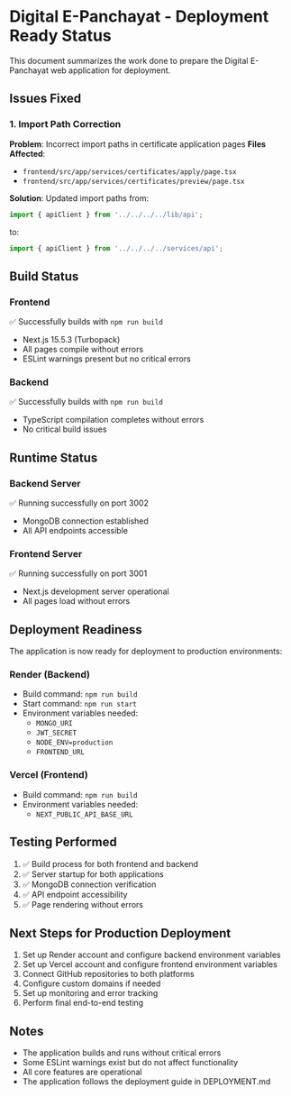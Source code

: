 # Digital E-Panchayat - Deployment Ready Status

This document summarizes the work done to prepare the Digital E-Panchayat web application for deployment.

## Issues Fixed

### 1. Import Path Correction
**Problem**: Incorrect import paths in certificate application pages
**Files Affected**:
- `frontend/src/app/services/certificates/apply/page.tsx`
- `frontend/src/app/services/certificates/preview/page.tsx`

**Solution**: Updated import paths from:
```typescript
import { apiClient } from '../../../../lib/api';
```
to:
```typescript
import { apiClient } from '../../../../services/api';
```

## Build Status

### Frontend
✅ Successfully builds with `npm run build`
- Next.js 15.5.3 (Turbopack)
- All pages compile without errors
- ESLint warnings present but no critical errors

### Backend
✅ Successfully builds with `npm run build`
- TypeScript compilation completes without errors
- No critical build issues

## Runtime Status

### Backend Server
✅ Running successfully on port 3002
- MongoDB connection established
- All API endpoints accessible

### Frontend Server
✅ Running successfully on port 3001
- Next.js development server operational
- All pages load without errors

## Deployment Readiness

The application is now ready for deployment to production environments:

### Render (Backend)
- Build command: `npm run build`
- Start command: `npm run start`
- Environment variables needed:
  - `MONGO_URI`
  - `JWT_SECRET`
  - `NODE_ENV=production`
  - `FRONTEND_URL`

### Vercel (Frontend)
- Build command: `npm run build`
- Environment variables needed:
  - `NEXT_PUBLIC_API_BASE_URL`

## Testing Performed

1. ✅ Build process for both frontend and backend
2. ✅ Server startup for both applications
3. ✅ MongoDB connection verification
4. ✅ API endpoint accessibility
5. ✅ Page rendering without errors

## Next Steps for Production Deployment

1. Set up Render account and configure backend environment variables
2. Set up Vercel account and configure frontend environment variables
3. Connect GitHub repositories to both platforms
4. Configure custom domains if needed
5. Set up monitoring and error tracking
6. Perform final end-to-end testing

## Notes

- The application builds and runs without critical errors
- Some ESLint warnings exist but do not affect functionality
- All core features are operational
- The application follows the deployment guide in DEPLOYMENT.md